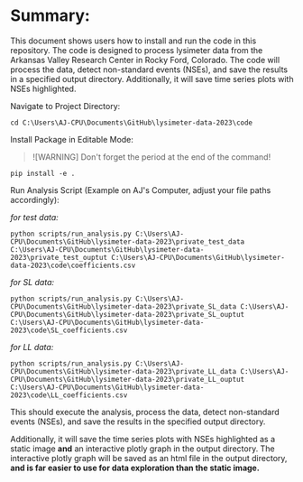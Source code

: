 # Summary:
This document shows users how to install and run the code in this repository.  The code is designed to process lysimeter data from the Arkansas Valley Research Center in Rocky Ford, Colorado.  The code will process the data, detect non-standard events (NSEs), and save the results in a specified output directory.  Additionally, it will save time series plots with NSEs highlighted.

Navigate to Project Directory:

```
cd C:\Users\AJ-CPU\Documents\GitHub\lysimeter-data-2023\code
```

Install Package in Editable Mode:
>![WARNING]
>Don't forget the period at the end of the command!

```
pip install -e .
```

Run Analysis Script (Example on AJ's Computer, adjust your file paths accordingly):

*for test data:*
```
python scripts/run_analysis.py C:\Users\AJ-CPU\Documents\GitHub\lysimeter-data-2023\private_test_data C:\Users\AJ-CPU\Documents\GitHub\lysimeter-data-2023\private_test_ouptut C:\Users\AJ-CPU\Documents\GitHub\lysimeter-data-2023\code\coefficients.csv
```

*for SL data:*
```
python scripts/run_analysis.py C:\Users\AJ-CPU\Documents\GitHub\lysimeter-data-2023\private_SL_data C:\Users\AJ-CPU\Documents\GitHub\lysimeter-data-2023\private_SL_ouptut C:\Users\AJ-CPU\Documents\GitHub\lysimeter-data-2023\code\SL_coefficients.csv
```

*for LL data:*
```
python scripts/run_analysis.py C:\Users\AJ-CPU\Documents\GitHub\lysimeter-data-2023\private_LL_data C:\Users\AJ-CPU\Documents\GitHub\lysimeter-data-2023\private_LL_ouptut C:\Users\AJ-CPU\Documents\GitHub\lysimeter-data-2023\code\LL_coefficients.csv
```

This should execute the analysis, process the data, detect non-standard events (NSEs), and save the results in the specified output directory. 

Additionally, it will save the time series plots with NSEs highlighted as a static image **and** an interactive plotly graph in the output directory.  The interactive plotly graph will be saved as an html file in the output directory, **and is far easier to use for data exploration than the static image.**